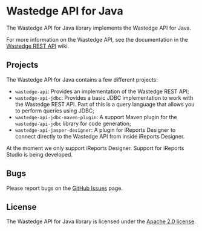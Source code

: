 # Wastedge API for Java

The Wastedge API for Java library implements the Wastedge API for Java.

For more information on the Wastedge API, see the documentation in the [Wastedge REST API](https://github.com/wastedge/weapi) wiki.

## Projects

The Wastedge API for Java contains a few different projects:

* `wastedge-api`: Provides an implementation of the Wastedge REST API;
* `wastedge-api-jdbc`: Provides a basic JDBC implementation to work with the Wastedge REST API. Part of this is a query language that allows you to perform queries using JDBC;
* `wastedge-api-jdbc-maven-plugin`: A support Maven plugin for the `wastedge-api-jdbc` library for code generation;
* `wastedge-api-jasper-designer`: A plugin for iReports Designer to connect directly to the Wastedge API from inside iReports Designer.

At the moment we only support iReports Designer. Support for iReports Studio is being developed.

## Bugs

Please report bugs on the [GitHub Issues](https://github.com/wastedge/weapi-java/issues) page.

## License

The Wastedge API for Java library is licensed under the [Apache 2.0 license](https://github.com/wastedge/weapi-java/blob/master/LICENSE).
